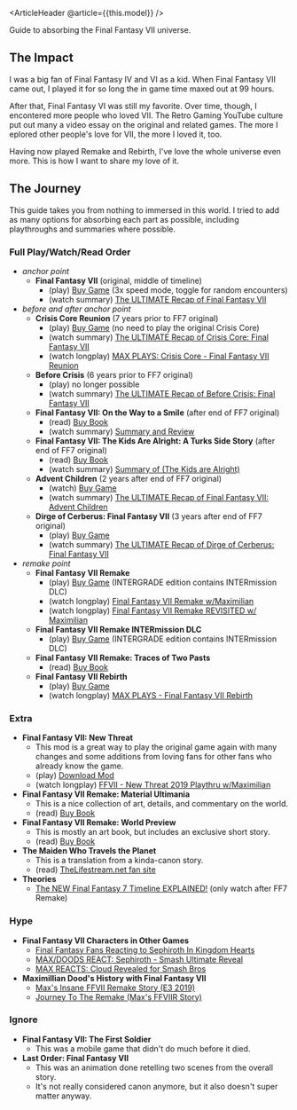 <ArticleHeader @article={{this.model}} />

Guide to absorbing the Final Fantasy VII universe.

## The Impact

I was a big fan of Final Fantasy IV and VI as a kid. When Final Fantasy VII came out, I played it for so long the in game time maxed out at 99 hours.

After that, Final Fantasy VI was still my favorite. Over time, though, I encontered more people who loved VII. The Retro Gaming YouTube culture put out many a video essay on the original and related games. The more I eplored other people's love for VII, the more I loved it, too.

Having now played Remake and Rebirth, I've love the whole universe even more. This is how I want to share my love of it.

## The Journey

This guide takes you from nothing to immersed in this world. I tried to add as many options for absorbing each part as possible, including playthroughs and summaries where possible.

### Full Play/Watch/Read Order

- *anchor point*
    - **Final Fantasy VII** (original, middle of timeline)
        - (play) [Buy Game](https://www.play-asia.com/final-fantasy-vii-final-fantasy-viii-remastered-twin-pack/13/70dtnf) (3x speed mode, toggle for random encounters)
        - (watch summary) [The ULTIMATE Recap of Final Fantasy VII](https://www.youtube.com/watch?v=EluNo3W4dog)
- *before and after anchor point*
    -  **Crisis Core Reunion** (7 years prior to FF7 original)
        - (play) [Buy Game](https://www.amazon.com/Crisis-Core-Final-Fantasy-Reunion-PlayStation/dp/B0B5B2B2S1?th=1) (no need to play the original Crisis Core)
        - (watch summary) [The ULTIMATE Recap of Crisis Core: Final Fantasy VII](https://www.youtube.com/watch?v=lKfFHYiiNSk)
        - (watch longplay) [MAX PLAYS: Crisis Core - Final Fantasy VII Reunion](https://www.youtube.com/playlist?list=PLitZkRNNn1LjGm7Z5NcB6jZP9EpiyIMox)
    - **Before Crisis** (6 years prior to FF7 original)
        - (play) no longer possible
        - (watch summary) [The ULTIMATE Recap of Before Crisis: Final Fantasy VII](https://www.youtube.com/watch?v=xpSUE8j7aSs)
    - **Final Fantasy VII: On the Way to a Smile** (after end of FF7 original)
        - (read) [Buy Book](https://www.amazon.com/Final-Fantasy-VII-Way-Smile/dp/1975382358)
        - (watch summary) [Summary and Review](https://www.youtube.com/watch?v=uMDGwRBzwgA)
    - **Final Fantasy VII: The Kids Are Alright: A Turks Side Story** (after end of FF7 original)
        - (read) [Buy Book](https://www.amazon.com/Final-Fantasy-VII-Alright-Turks/dp/1975382366)
        - (watch summary) [Summary of (The Kids are Alright)](https://youtu.be/ULvns3qN4UI?t=3103)
    - **Advent Children** (2 years after end of FF7 original)
        - (watch) [Buy Game](https://www.amazon.com/Final-Fantasy-VII-Children-Complete/dp/B091NQGL8X)
        - (watch summary) [The ULTIMATE Recap of Final Fantasy VII: Advent Children](https://www.youtube.com/watch?v=NZDbWAosmLs)
    - **Dirge of Cerberus: Final Fantasy VII** (3 years after end of FF7 original)
        - (play) [Buy Game](https://www.ebay.com/sch/i.html?_from=R40&_nkw=+Dirge+of+Cerberus&_sacat=0)
        - (watch summary) [The ULTIMATE Recap of Dirge of Cerberus: Final Fantasy VII](https://www.youtube.com/watch?v=h6wt0zpKhl4)
- *remake point*
    - **Final Fantasy VII Remake**
        - (play) [Buy Game](https://www.ebay.com/sch/i.html?_from=R40&_nkw=FINAL+FANTASY+VII+REMAKE+INTERGRADE+ps5&_sacat=0) (INTERGRADE edition contains INTERmission DLC)
        - (watch longplay) [Final Fantasy VII Remake w/Maximilian](https://www.youtube.com/playlist?list=PLitZkRNNn1LjDKjigD2k_FgthAQ3tgg3X)
        - (watch longplay) [Final Fantasy VII Remake REVISITED w/ Maximilian](https://www.youtube.com/playlist?list=PLitZkRNNn1LjcgkVzHxMA6Ma_n0sl5UC8)
    - **Final Fantasy VII Remake INTERmission DLC**
        - (play) [Buy Game](https://www.ebay.com/sch/i.html?_from=R40&_nkw=FINAL+FANTASY+VII+REMAKE+INTERGRADE+ps5&_sacat=0) (INTERGRADE edition contains INTERmission DLC)
    - **Final Fantasy VII Remake: Traces of Two Pasts**
        - (read) [Buy Book](https://www.amazon.com/Final-Fantasy-VII-Remake-Traces/dp/1646091779)
    - **Final Fantasy VII Rebirth**
        - (play) [Buy Game](https://www.amazon.com/Final-Fantasy-VII-Rebirth-PlayStation-5/dp/B0CGXZQ4CD?th=1)
        - (watch longplay) [MAX PLAYS - Final Fantasy VII Rebirth](https://www.youtube.com/playlist?list=PLitZkRNNn1LitPSUh3vYrrXd-j1UPlXUN)

### Extra

- **Final Fantasy VII: New Threat**
    - This mod is a great way to play the original game again with many changes and some additions from loving fans for other fans who already know the game.
    - (play) [Download Mod](http://ngplus.net/index.php?/files/file/54-final-fantasy-vii-new-threat-mod-v20/)
    - (watch longplay) [FFVII - New Threat 2019 Playthru w/Maximilian](https://www.youtube.com/playlist?list=PLitZkRNNn1LiI9A07yAf04iPxGJDekB8k)
- **Final Fantasy VII Remake: Material Ultimania**
    - This is a nice collection of art, details, and commentary on the world.
    - (read) [Buy Book](https://www.amazon.com/Final-Fantasy-VII-Remake-Ultimania/dp/1646091213)
- **Final Fantasy VII Remake: World Preview**
    - This is mostly an art book, but includes an exclusive short story.
    - (read) [Buy Book](https://www.amazon.com/Final-Fantasy-VII-Remake-Preview/dp/1646090845)
- **The Maiden Who Travels the Planet**
    - This is a translation from a kinda-canon story.
    - (read) [TheLifestream.net fan site](https://thelifestream.net/novels-novellas/the-maiden-who-travels-the-planet)
- **Theories**
    - [The NEW Final Fantasy 7 Timeline EXPLAINED!](https://www.youtube.com/watch?v=p5-eVVmqhd0) (only watch after FF7 Remake)

### Hype

- **Final Fantasy VII Characters in Other Games**
    - [Final Fantasy Fans Reacting to Sephiroth In Kingdom Hearts](https://www.youtube.com/watch?v=GF93WtaWDS4)
    - [MAX/DOODS REACT: Sephiroth - Smash Ultimate Reveal](https://www.youtube.com/watch?v=QT_r90jg8eA)
    - [MAX REACTS: Cloud Revealed for Smash Bros](https://www.youtube.com/watch?v=CK5gdf5cMPM)
- **Maximillian Dood's History with Final Fantasy VII**
    - [Max's Insane FFVII Remake Story (E3 2019)](https://www.youtube.com/watch?v=OalvWEJCZBA)
    - [Journey To The Remake (Max's FFVIIR Story) ](https://www.youtube.com/watch?v=hQW6VckzDxg)

### Ignore

- **Final Fantasy VII: The First Soldier**
    - This was a mobile game that didn't do much before it died.
- **Last Order: Final Fantasy VII**
    - This was an animation done retelling two scenes from the overall story.
    - It's not really considered canon anymore, but it also doesn't super matter anyway.






